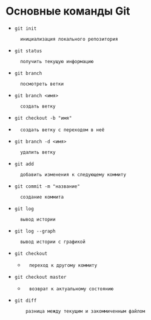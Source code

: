 # Основные команды Git



* ``git init``

        инициализация локального репозитория

- ``git status``

        получить текущую информацию

- ``git branch``

        посмотреть ветки

- ``git branch <имя>``

        создать ветку
        
- ``git checkout -b "имя"``        
- 
        создать ветку с переходом в неё

- ``git branch -d <имя>``

        удалить ветку

+ ``git add`` 

        добавить изменения к следующему коммиту

* ``git commit -m "название"`` 

        создание коммита

- ``git log`` 

        вывод истории

- ``git log --graph`` 

        вывод истории с графикой

+ ``git checkout`` 

    *       переход к другому коммиту

* ``git checkout master`` 

    *       возврат к актуальному состоянию

- ``git diff`` 

          разница между текущим и закоммиченным файлом